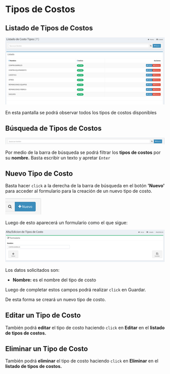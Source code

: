 # Tipos de Costos

## Listado de Tipos de Costos

![Listado de tipos de costos](../../.gitbook/assets/screenshot-guido.beerapp.com.ar-2019.07.28-17_29_16.png)

En esta pantalla se podrá observar todos los tipos de costos disponibles  

## Búsqueda de Tipos de Costos

![Barra de B&#xFA;squeda de Tipos de Costos](../../.gitbook/assets/screenshot-guido.beerapp.com.ar-2019.07.28-16_19_58.png)

Por medio de la barra de búsqueda se podrá filtrar los **tipos de costos** por su **nombre.** Basta escribir un texto y apretar `Enter`

## Nuevo Tipo de Costo

Basta hacer `click` a la derecha de la barra de búsqueda en el botón **'Nuevo'** para acceder al formulario para la creación de un nuevo tipo de costo.

![Bot&#xF3;n de Nuevo Tipo de Costo](../../.gitbook/assets/screenshot-guido.beerapp.com.ar-2019.07.28-15_07_45.png)

Luego de esto aparecerá un formulario como el que sigue:

![Formulario de Alta/Edici&#xF3;n de Tipo de Costo](../../.gitbook/assets/screenshot-guido.beerapp.com.ar-2019.07.28-17_32_49.png)

Los datos solicitados son:

* **Nombre:**  es el nombre del tipo de costo

Luego de completar estos campos podrá realizar `click` en Guardar.

De esta forma se creará un nuevo tipo de costo.

## Editar un Tipo de Costo

También podrá **editar** el tipo de costo haciendo `click` en **Editar** en el **listado de tipos de costos.**

## **Eliminar** un Tipo de Costo

También podrá **eliminar** el tipo de costo haciendo `click` en **Eliminar** en el **listado de tipos de costos.**

